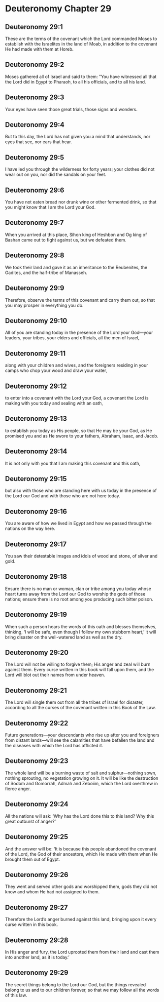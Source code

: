 # Deuteronomy Chapter 29

## Deuteronomy 29:1
These are the terms of the covenant which the Lord commanded Moses to establish with the Israelites in the land of Moab, in addition to the covenant He had made with them at Horeb.

## Deuteronomy 29:2
Moses gathered all of Israel and said to them: "You have witnessed all that the Lord did in Egypt to Pharaoh, to all his officials, and to all his land.

## Deuteronomy 29:3
Your eyes have seen those great trials, those signs and wonders.

## Deuteronomy 29:4
But to this day, the Lord has not given you a mind that understands, nor eyes that see, nor ears that hear.

## Deuteronomy 29:5
I have led you through the wilderness for forty years; your clothes did not wear out on you, nor did the sandals on your feet.

## Deuteronomy 29:6
You have not eaten bread nor drunk wine or other fermented drink, so that you might know that I am the Lord your God.

## Deuteronomy 29:7
When you arrived at this place, Sihon king of Heshbon and Og king of Bashan came out to fight against us, but we defeated them.

## Deuteronomy 29:8
We took their land and gave it as an inheritance to the Reubenites, the Gadites, and the half-tribe of Manasseh.

## Deuteronomy 29:9
Therefore, observe the terms of this covenant and carry them out, so that you may prosper in everything you do.

## Deuteronomy 29:10
All of you are standing today in the presence of the Lord your God—your leaders, your tribes, your elders and officials, all the men of Israel,

## Deuteronomy 29:11
along with your children and wives, and the foreigners residing in your camps who chop your wood and draw your water,

## Deuteronomy 29:12
to enter into a covenant with the Lord your God, a covenant the Lord is making with you today and sealing with an oath,

## Deuteronomy 29:13
to establish you today as His people, so that He may be your God, as He promised you and as He swore to your fathers, Abraham, Isaac, and Jacob.

## Deuteronomy 29:14
It is not only with you that I am making this covenant and this oath,

## Deuteronomy 29:15
but also with those who are standing here with us today in the presence of the Lord our God and with those who are not here today.

## Deuteronomy 29:16
You are aware of how we lived in Egypt and how we passed through the nations on the way here.

## Deuteronomy 29:17
You saw their detestable images and idols of wood and stone, of silver and gold.

## Deuteronomy 29:18
Ensure there is no man or woman, clan or tribe among you today whose heart turns away from the Lord our God to worship the gods of those nations; ensure there is no root among you producing such bitter poison.

## Deuteronomy 29:19
When such a person hears the words of this oath and blesses themselves, thinking, ‘I will be safe, even though I follow my own stubborn heart,’ it will bring disaster on the well-watered land as well as the dry.

## Deuteronomy 29:20
The Lord will not be willing to forgive them; His anger and zeal will burn against them. Every curse written in this book will fall upon them, and the Lord will blot out their names from under heaven.

## Deuteronomy 29:21
The Lord will single them out from all the tribes of Israel for disaster, according to all the curses of the covenant written in this Book of the Law.

## Deuteronomy 29:22
Future generations—your descendants who rise up after you and foreigners from distant lands—will see the calamities that have befallen the land and the diseases with which the Lord has afflicted it.

## Deuteronomy 29:23
The whole land will be a burning waste of salt and sulphur—nothing sown, nothing sprouting, no vegetation growing on it. It will be like the destruction of Sodom and Gomorrah, Admah and Zeboiim, which the Lord overthrew in fierce anger.

## Deuteronomy 29:24
All the nations will ask: ‘Why has the Lord done this to this land? Why this great outburst of anger?’

## Deuteronomy 29:25
And the answer will be: ‘It is because this people abandoned the covenant of the Lord, the God of their ancestors, which He made with them when He brought them out of Egypt.

## Deuteronomy 29:26
They went and served other gods and worshipped them, gods they did not know and whom He had not assigned to them.

## Deuteronomy 29:27
Therefore the Lord’s anger burned against this land, bringing upon it every curse written in this book.

## Deuteronomy 29:28
In His anger and fury, the Lord uprooted them from their land and cast them into another land, as it is today.’

## Deuteronomy 29:29
The secret things belong to the Lord our God, but the things revealed belong to us and to our children forever, so that we may follow all the words of this law.
